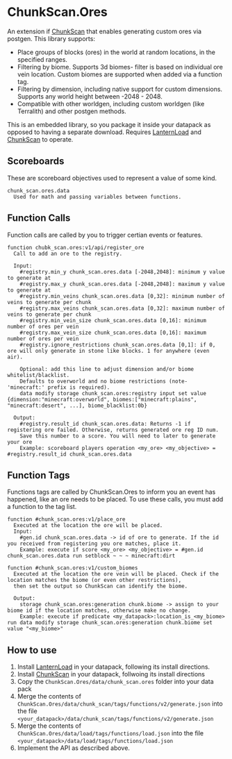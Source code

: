 # ChunkScan.Ores
An extension if [ChunkScan](https://github.com/ICY105/ChunkScan) that enables generating custom ores via postgen. This library supports:
* Place groups of blocks (ores) in the world at random locations, in the specified ranges.
* Filtering by biome. Supports 3d biomes- filter is based on individual ore vein location. Custom biomes are supported when added via a function tag.
* Filtering by dimension, including native support for custom dimensions. Supports any world height between -2048 - 2048.
* Compatible with other worldgen, including custom worldgen (like Terralith) and other postgen methods.

This is an embedded library, so you package it inside your datapack as opposed to having a separate download. Requires [LanternLoad](https://github.com/LanternMC/load) and [ChunkScan](https://github.com/ICY105/ChunkScan) to operate.

## Scoreboards
These are scoreboard objectives used to represent a value of some kind.

```
chunk_scan.ores.data
  Used for math and passing variables between functions.
```

## Function Calls
Function calls are called by you to trigger certian events or features.

```
function chubk_scan.ores:v1/api/register_ore
  Call to add an ore to the registry.
  
  Input:
    #registry.min_y chunk_scan.ores.data [-2048,2048]: minimum y value to generate at
    #registry.max_y chunk_scan.ores.data [-2048,2048]: maximum y value to generate at
    #registry.min_veins chunk_scan.ores.data [0,32]: minimum number of veins to generate per chunk
    #registry.max_veins chunk_scan.ores.data [0,32]: maximum number of veins to generate per chunk
    #registry.min_vein_size chunk_scan.ores.data [0,16]: minimum number of ores per vein
    #registry.max_vein_size chunk_scan.ores.data [0,16]: maximum number of ores per vein
    #registry.ignore_restrictions chunk_scan.ores.data [0,1]: if 0, ore will only generate in stone like blocks. 1 for anywhere (even air).

    Optional: add this line to adjust dimension and/or biome whitelist/blacklist.
    Defaults to overworld and no biome restrictions (note- 'minecraft:' prefix is required).
    data modify storage chunk_scan.ores:registry input set value {dimension:"minecraft:overworld", biomes:["minecraft:plains", "minecraft:desert", ...], biome_blacklist:0b}
	
  Output:
    #registry.result_id chunk_scan.ores.data: Returns -1 if registering ore failed. Otherwise, returns generated ore reg ID num.
	Save this number to a score. You will need to later to generate your ore 
	Example: scoreboard players operation <my_ore> <my_objective> = #registry.result_id chunk_scan.ores.data 
```

## Function Tags
Functions tags are called by ChunkScan.Ores to inform you an event has happened, like an ore needs to be placed. To use these calls, you must add a function to the tag list.

```
function #chunk_scan.ores:v1/place_ore
  Executed at the location the ore will be placed.
  Input:
    #gen.id chunk_scan.ores.data -> id of ore to generate. If the id you received from registering you ore matches, place it.
	Example: execute if score <my_ore> <my_objective> = #gen.id chunk_scan.ores.data run setblock ~ ~ ~ minecraft:dirt
```

```
function #chunk_scan.ores:v1/custom_biomes
  Executed at the location the ore vein will be placed. Check if the location matches the biome (or even other restrictions),
  then set the output so ChunkScan can identify the biome.
  
  Output:
    storage chunk_scan.ores:generation chunk.biome -> assign to your biome id if the location matches, otherwise make no change.
	Example: execute if predicate <my_datapack>:location_is_<my_biome> run data modify storage chunk_scan.ores:generation chunk.biome set value "<my_biome>"
```

## How to use
1. Install [LanternLoad](https://github.com/LanternMC/load) in your datapack, following its install directions.
1. Install [ChunkScan](https://github.com/ICY105/ChunkScan) in your datapack, follwoing its install directions
2. Copy the `ChunkScan.Ores/data/chunk_scan.ores` folder into your data pack
3. Merge the contents of `ChunkScan.Ores/data/chunk_scan/tags/functions/v2/generate.json` into the file `<your_datapack>/data/chunk_scan/tags/functions/v2/generate.json`
4. Merge the contents of `ChunkScan.Ores/data/load/tags/functions/load.json` into the file `<your_datapack>/data/load/tags/functions/load.json`
5. Implement the API as described above.

